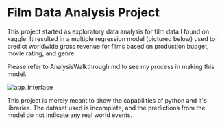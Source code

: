 # Film Data Analysis Project

This project started as exploratory data analysis for film data I found on kaggle. It resulted in a multiple regression model (pictured below) used to predict worldwide gross revenue for films based on production budget, movie rating, and genre.

Please refer to AnalysisWalkthrough.md to see my process in making this model. 

![app_interface](https://github.com/Bozzojr/FilmDataAnalysis_Python/assets/123130175/da58f1c8-59d6-41e5-8c6c-7cc2727ddd5b)

This project is merely meant to show the capabilities of python and it's libraries. The dataset used is incomplete, and the predictions from the model do not indicate any real world events. 








